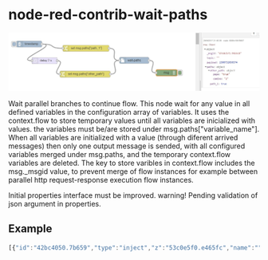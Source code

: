 # node-red-contrib-wait-paths

![Alt text](example.jpg?raw=true "Optional Title")

Wait parallel branches to continue flow.
This node wait for any value in all defined variables in the configuration array of variables. It uses the context.flow to store temporary values until all variables are inicialized with values.
the variables must be/are stored under msg.paths["variable_name"].
When all variables are initialized with a value (through diferent arrived messages) then only one output message is sended, with all configured variables merged under msg.paths, and the temporary context.flow variables are deleted.
The key to store varibles in context.flow includes the msg._msgid value, to prevent merge of flow instances for example between parallel http request-response execution flow instances.

Initial properties interface must be improved. warning! Pending validation of json argument in properties.

## Example

```javascript
[{"id":"42bc4050.7b659","type":"inject","z":"53c0e5f0.e465fc","name":"","topic":"","payload":"","payloadType":"date","repeat":"","crontab":"","once":false,"x":123,"y":77,"wires":[["8791c8ba.f5d388","77945912.9e95a8"]]},{"id":"77945912.9e95a8","type":"delay","z":"53c0e5f0.e465fc","name":"","pauseType":"delay","timeout":"2","timeoutUnits":"seconds","rate":"1","nbRateUnits":"1","rateUnits":"second","randomFirst":"1","randomLast":"5","randomUnits":"seconds","drop":false,"x":196,"y":156.00000190734863,"wires":[["a057c6d2.c75488"]]},{"id":"a057c6d2.c75488","type":"change","z":"53c0e5f0.e465fc","name":"","rules":[{"t":"set","p":"paths[\"other_path\"]","pt":"msg","to":"{\"pepe\":\"true\",\"camino\":\"2\"}","tot":"json"}],"action":"","property":"","from":"","to":"","reg":false,"x":389,"y":220.00000286102295,"wires":[["3b52fab3.687a86"]]},{"id":"8791c8ba.f5d388","type":"change","z":"53c0e5f0.e465fc","name":"","rules":[{"t":"set","p":"paths[\"path_1\"]","pt":"msg","to":"true","tot":"bool"}],"action":"","property":"","from":"","to":"","reg":false,"x":393.0000305175781,"y":97.00000095367432,"wires":[["3b52fab3.687a86"]]},{"id":"3b52fab3.687a86","type":"wait-paths","z":"53c0e5f0.e465fc","name":"","paths":"[\"path_1\",\"other_path\"]","timeout":"15000","finalTimeout":"60000","x":613.1666717529297,"y":163.88888931274414,"wires":[["dec836b4.5ca998"]]},{"id":"dec836b4.5ca998","type":"debug","z":"53c0e5f0.e465fc","name":"","active":true,"console":"false","complete":"true","x":777.1000556945801,"y":213.6000461578369,"wires":[]}]
```
